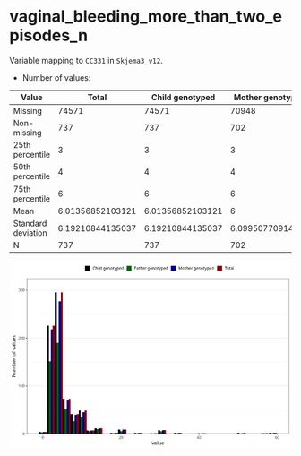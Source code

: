 # vaginal_bleeding_more_than_two_episodes_n
Variable mapping to `CC331` in `Skjema3_v12`.
- Number of values:

| Value | Total | Child genotyped | Mother genotyped | Father genotyped |
| ----- | ----- | --------------- | ---------------- | ---------------- |
| Missing | 74571 | 74571 | 70948 | 49594 |
| Non-missing | 737 | 737 | 702 | 490 |
| 25th percentile | 3 | 3 | 3 | 3 |
| 50th percentile | 4 | 4 | 4 | 4 |
| 75th percentile | 6 | 6 | 6 | 6 |
| Mean | 6.01356852103121 | 6.01356852103121 | 6 | 5.85714285714286 |
| Standard deviation | 6.19210844135037 | 6.19210844135037 | 6.09950770914062 | 5.46975323108803 |
| N | 737 | 737 | 702 | 490 |



![](vaginal_bleeding_more_than_two_episodes_n_n.png)



